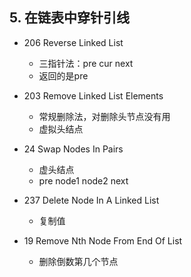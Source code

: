 ## 5. 在链表中穿针引线

- 206 Reverse Linked List
  - 三指针法：pre cur next
  - 返回的是pre
- 203 Remove Linked List Elements
  - 常规删除法，对删除头节点没有用
  - 虚拟头结点

- 24 Swap Nodes In Pairs
  - 虚头结点
  - pre  node1  node2 next
- 237 Delete Node In A Linked List
  - 复制值
- 19 Remove Nth Node From End Of List
  - 删除倒数第几个节点